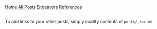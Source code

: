 [Home](/)
[All Posts](/all_posts_listing)
[Endeavors](/endeavors_listing)
[References](/references_listing)
<br><br>

To add links to your other posts,
simply modify contents of `posts/_toc.md`
